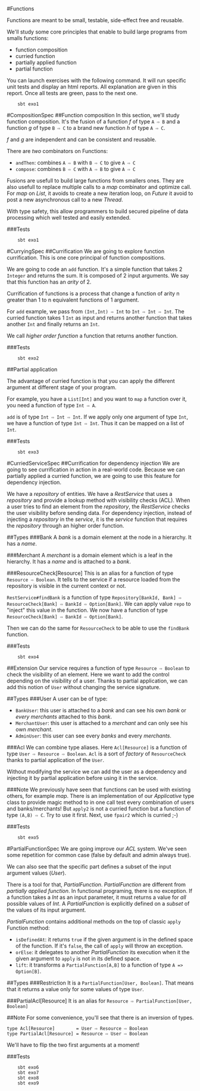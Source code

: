 #Functions

Functions are meant to be small, testable, side-effect free and reusable. 

We'll study some core principles that enable to build large programs from smalls functions:
 
* function composition
* curried function
* partially applied function
* partial function


You can launch exercises with the following command. 
It will run specific unit tests and display an html reports. All explanation are given in this report. 
Once all tests are green, pass to the next one.

```
    sbt exo1
```

#CompositionSpec
##Function composition
In this section, we'll study function composition. 
It's the fusion of a function *f* of type `A ⇨ B` and a function *g* of type `B ⇨ C` to a brand new function *h* of type `A ⇨ C`.

*f* and *g* are independent and can be consistent and reusable.

There are *two* combinators on Functions:

* `andThen`: combines `A ⇨ B` with `B ⇨ C` to give `A ⇨ C`
* `compose`: combines `B ⇨ C` with `A ⇨ B` to give `A ⇨ C` 

Fusions are usefull to build large functions from smallers ones.
They are also usefull to replace multiple calls to a *map* combinator and optimize call.
For *map* on *List*, it avoids to create a new iteration loop, on *Future* it avoid to post a new asynchronous call to a new *Thread*.

With type safety, this allow programmers to build secured pipeline of data processing which well tested and easily extended.

###Tests

```
    sbt exo1
```

#CurryingSpec
##Currification
We are going to explore function currification. This is one core principal of function compositions.

We are going to code an `add` function. It's a simple function that takes 2 `Integer` and returns the sum. 
It is composed of 2 input arguments. We say that this function has an *arity* of 2.

Currification of functions is a process that change a function of arity n greater than 1 to n equivalent functions of 1 argument.

For `add` example, we pass from `(Int,Int) ⇨ Int` to `Int ⇨ Int ⇨ Int`. The curried function takes 1 `Int` as input and returns another function that takes another `Int` and finally returns an `Int`.

We call *higher order function* a function that returns another function.

###Tests

```
    sbt exo2
```


##Partial application

The advantage of curried function is that you can apply the different argument at different stage of your program.

For example, you have a `List[Int]` and you want to `map` a function over it, you need a function of type `Int ⇨ A`.

`add` is of type `Int ⇨ Int ⇨ Int`. If we apply only one argument of type `Int`, we have a function of type `Int ⇨ Int`. Thus it can be mapped on a list of `Int`.

###Tests

```
    sbt exo3
```

#CurriedServiceSpec
##Currification for dependency injection
We are going to see currification in action in a real-world code. 
Because we can partially applied a curried function, we are going to use this feature for dependency injection.

We have a *repository* of entities. We have a *RestService* that uses a *repository* and provide a lookup method with visibility checks (ACL).
When a user tries to find an element from the *repository*, the *RestService* checks the user visibility before sending data.
For dependency injection, instead of injecting a *repository* in the *service*, it is the *service* function that requires the *repository* through an higher order function.

##Types
###Bank
A *bank* is a domain element at the node in a hierarchy. It has a *name*.

###Merchant
A *merchant* is a domain element which is a leaf in the hierarchy. It has a *name* and is attached to a *bank*.

###ResourceCheck[Resource]
This is an alias for a function of type `Resource ⇨ Boolean`. It tells to the service if a resource loaded from the repository is visible in the current context or not.
    
`RestService#findBank` is a function of type `Repository[BankId, Bank] ⇨ ResourceCheck[Bank] ⇨ BankId ⇨ Option[Bank]`.
We can apply value `repo` to "inject" this value in the function.
We now have a function of type `ResourceCheck[Bank] ⇨ BankId ⇨ Option[Bank]`.

Then we can do the same for `ResourceCheck` to be able to use the `findBank` function.

###Tests

```
    sbt exo4
```

##Extension
Our service requires a function of type `Resource ⇨ Boolean` to check the visibility of an element. Here we want to add the control depending on the visibility of a user.
Thanks to partial application, we can add this notion of `User` without changing the service signature.

##Types
###User
A user can be of type:

* `BankUser`: this user is attached to a *bank* and can see his own *bank* or *every merchants* attached to this *bank*.
* `MerchantUser`: this user is attached to a *merchant* and can only see his own *merchant*.
* `AdminUser`: this user can see every *banks* and every *merchants*.

###Acl
We can combine type aliases. Here `Acl[Resource]` is a function of type `User ⇨ Resource ⇨ Boolean`.
`Acl` is a sort of *factory* of `ResourceCheck` thanks to partial application of the `User`.

Without modifying the service we can add the user as a dependency and injecting it by partial application before using it in the service.

###Note
We previously have seen that functions can be used with existing others, for example *map*.
There is an implementation of our *Applicative* type class to provide magic method to in one call test every combination of users and banks/merchants!
But `apply2` is not a curried function but a function of type `(A,B) ⇨ C`. Try to use it first.
Next, use `fpair2` which is curried ;-)

###Tests

```
    sbt exo5
```

#PartialFunctionSpec
We are going improve our *ACL* system. We've seen some repetition for common case (false by default and admin always true).

We can also see that the specific part defines a subset of the input argument values (*User*).

There is a tool for that, *PartialFunction*. *PartialFunction* are different from *partially applied function*.
In functional programing, there is no exception.
If a function takes a *Int* as an input parameter, it must returns a value for *all* possible values of *Int*.
A *PartialFunction* is explicitly defined on a *subset* of the values of its input argument.

*PartialFunction* contains additional methods on the top of classic `apply` Function method:

* `isDefinedAt`: it returns `true` if the given argument is in the defined space of the function. If it's `false`, the call of `apply` will throw an exception.
* `orElse`: it delegates to another *PartialFunction* its execution when it the given argument to `apply` is not in its defined space.
* `lift`: it transforms a `PartialFunction[A,B]` to a function of type `A => Option[B]`.

##Types
###Restriction
It is a `PartialFunction[User, Boolean]`. That means that it returns a value only for some values of type `User`.

###PartialAcl[Resource]
It is an alias for `Resource ⇨ PartialFunction[User, Boolean]`

##Note
For some convenience, you'll see that there is an inversion of types.

    type Acl[Resource]        = User ⇨ Resource ⇨ Boolean
    type PartialAcl[Resource] = Resource ⇨ User ⇨ Boolean

We'll have to flip the two first arguments at a moment!

###Tests

```
    sbt exo6
    sbt exo7
    sbt exo8
    sbt exo9
```